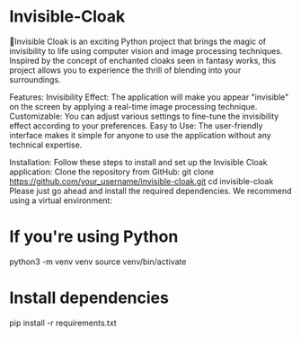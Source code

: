 # Invisible-Cloak
👋Invisible Cloak is an exciting Python project that brings the magic of invisibility to life using computer vision and image processing techniques. Inspired by the concept of enchanted cloaks seen in fantasy works, this project allows you to experience the thrill of blending into your surroundings.

Features:
Invisibility Effect: The application will make you appear "invisible" on the screen by applying a real-time image processing technique.
Customizable: You can adjust various settings to fine-tune the invisibility effect according to your preferences.
Easy to Use: The user-friendly interface makes it simple for anyone to use the application without any technical expertise.

Installation:
Follow these steps to install and set up the Invisible Cloak application:
Clone the repository from GitHub:
git clone https://github.com/your_username/invisible-cloak.git
cd invisible-cloak
Please just go ahead and install the required dependencies. We recommend using a virtual environment:
# If you're using Python
python3 -m venv venv
source venv/bin/activate

# Install dependencies
pip install -r requirements.txt
